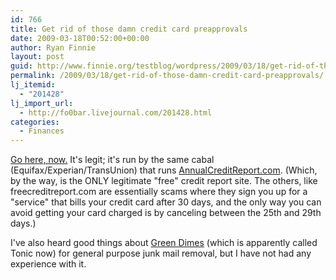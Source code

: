 ```yaml
---
id: 766
title: Get rid of those damn credit card preapprovals
date: 2009-03-18T00:52:00+00:00
author: Ryan Finnie
layout: post
guid: http://www.finnie.org/testblog/wordpress/2009/03/18/get-rid-of-those-damn-credit-card-preapprovals/
permalink: /2009/03/18/get-rid-of-those-damn-credit-card-preapprovals/
lj_itemid:
  - "201428"
lj_import_url:
  - http://fo0bar.livejournal.com/201428.html
categories:
  - Finances
---
```

[Go here, now.](https://www.optoutprescreen.com/) It's legit; it's run by the same cabal (Equifax/Experian/TransUnion) that runs [AnnualCreditReport.com](https://www.annualcreditreport.com/). (Which, by the way, is the ONLY legitimate "free" credit report site. The others, like freecreditreport.com are essentially scams where they sign you up for a "service" that bills your credit card after 30 days, and the only way you can avoid getting your card charged is by canceling between the 25th and 29th days.)

I've also heard good things about [Green Dimes](http://www.greendimes.com/) (which is apparently called Tonic now) for general purpose junk mail removal, but I have not had any experience with it.